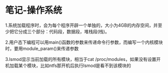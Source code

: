 # 笔记-操作系统

1.系统加载程序时，会为每个程序开辟一个单独的，大小为4GB的内存空间，并至少把它分成三个部分：代码段，数据段，堆栈段(栈)。

2.用户态下编程可以用main()函数的参数来传递命令行参数，而编写一个内核模块时，要用module_param()来传递参数

3.lsmod显示当前加载的所有模块，相当于cat /proc/modules，如果没有设置开机加载某个模块，比如ntfs那开机后执行lsmod是看不到该模块的